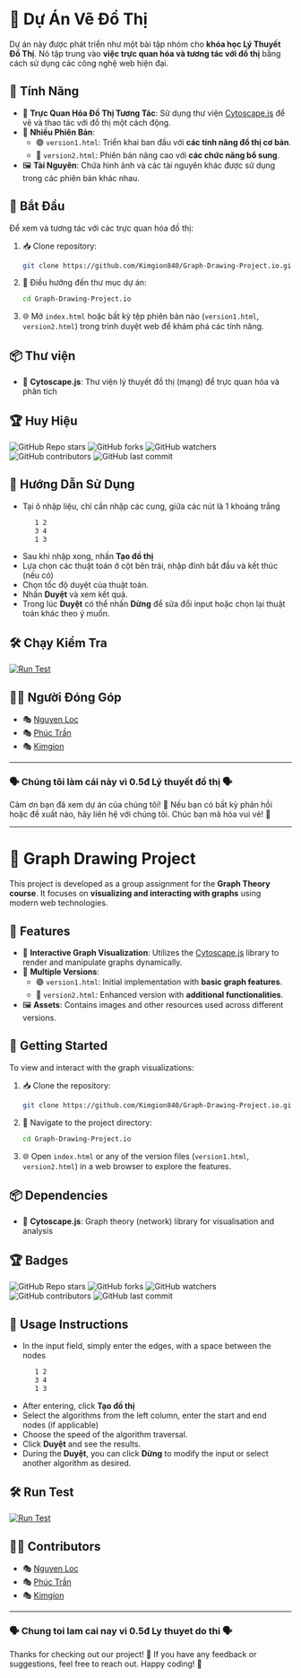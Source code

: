 # 🚀 Dự Án Vẽ Đồ Thị

Dự án này được phát triển như một bài tập nhóm cho **khóa học Lý Thuyết Đồ Thị**. Nó tập trung vào **việc trực quan hóa và tương tác với đồ thị** bằng cách sử dụng các công nghệ web hiện đại.

## 🌟 Tính Năng

- 🎨 **Trực Quan Hóa Đồ Thị Tương Tác**: Sử dụng thư viện [Cytoscape.js](https://js.cytoscape.org/) để vẽ và thao tác với đồ thị một cách động.
- 🔄 **Nhiều Phiên Bản**:
  - 🟢 `version1.html`: Triển khai ban đầu với **các tính năng đồ thị cơ bản**.
  - 🔵 `version2.html`: Phiên bản nâng cao với **các chức năng bổ sung**.
- 🖼️ **Tài Nguyên**: Chứa hình ảnh và các tài nguyên khác được sử dụng trong các phiên bản khác nhau.

## 🚀 Bắt Đầu

Để xem và tương tác với các trực quan hóa đồ thị:

1. 📥 Clone repository:
   ```bash
   git clone https://github.com/Kimgion840/Graph-Drawing-Project.io.git
   ```
2. 📂 Điều hướng đến thư mục dự án:
   ```bash
   cd Graph-Drawing-Project.io
   ```
3. 🌐 Mở `index.html` hoặc bất kỳ tệp phiên bản nào (`version1.html`, `version2.html`) trong trình duyệt web để khám phá các tính năng.

## 📦 Thư viện

- 🔗 **Cytoscape.js**: Thư viện lý thuyết đồ thị (mạng) để trực quan hóa và phân tích

## 🏆 Huy Hiệu

![GitHub Repo stars](https://img.shields.io/github/stars/Kimgion840/Graph-Drawing-Project.io?style=social)
![GitHub forks](https://img.shields.io/github/forks/Kimgion840/Graph-Drawing-Project.io?style=social)
![GitHub watchers](https://img.shields.io/github/watchers/Kimgion840/Graph-Drawing-Project.io?style=social)
![GitHub contributors](https://img.shields.io/github/contributors/Kimgion840/Graph-Drawing-Project.io)
![GitHub last commit](https://img.shields.io/github/last-commit/Kimgion840/Graph-Drawing-Project.io)

## 📖 Hướng Dẫn Sử Dụng

- Tại ô nhập liệu, chỉ cần nhập các cung, giữa các nút là 1 khoảng trắng
   ```bash
      1 2
      3 4
      1 3
   ```
- Sau khi nhập xong, nhấn **Tạo đồ thị**
- Lựa chọn các thuật toán ở cột bên trái, nhập đỉnh bắt đầu và kết thúc (nếu có)
- Chọn tốc độ duyệt của thuật toán.
- Nhấn **Duyệt** và xem kết quả.
- Trong lúc **Duyệt** có thể nhấn **Dừng** để sửa đổi input hoặc chọn lại thuật toán khác theo ý muốn.

## 🛠 Chạy Kiểm Tra

[![Run Test](https://img.shields.io/badge/Run%20Test-Live-blue?style=for-the-badge)](https://kimgion840.github.io/Graph-Drawing-Project.io/)


## 👨‍💻 Người Đóng Góp

- 🎭 [Nguyen Loc](https://github.com/lexipit3268)
- 🎭 [Phúc Trần](https://github.com/phuctran1501)
- 🎭 [Kimgion](https://github.com/Kimgion840)

---

### 🗣️ Chúng tôi làm cái này vì 0.5đ Lý thuyết đồ thị 🗣️

Cảm ơn bạn đã xem dự án của chúng tôi! 🎉 Nếu bạn có bất kỳ phản hồi hoặc đề xuất nào, hãy liên hệ với chúng tôi. Chúc bạn mã hóa vui vẻ! 🚀

---

# 🚀 Graph Drawing Project

This project is developed as a group assignment for the **Graph Theory course**. It focuses on **visualizing and interacting with graphs** using modern web technologies.

## 🌟 Features

- 🎨 **Interactive Graph Visualization**: Utilizes the [Cytoscape.js](https://js.cytoscape.org/) library to render and manipulate graphs dynamically.
- 🔄 **Multiple Versions**:
  - 🟢 `version1.html`: Initial implementation with **basic graph features**.
  - 🔵 `version2.html`: Enhanced version with **additional functionalities**.
- 🖼️ **Assets**: Contains images and other resources used across different versions.

## 🚀 Getting Started

To view and interact with the graph visualizations:

1. 📥 Clone the repository:
   ```bash
   git clone https://github.com/Kimgion840/Graph-Drawing-Project.io.git
   ```
2. 📂 Navigate to the project directory:
   ```bash
   cd Graph-Drawing-Project.io
   ```
3. 🌐 Open `index.html` or any of the version files (`version1.html`, `version2.html`) in a web browser to explore the features.

## 📦 Dependencies

- 🔗 **Cytoscape.js**: Graph theory (network) library for visualisation and analysis 

## 🏆 Badges

![GitHub Repo stars](https://img.shields.io/github/stars/Kimgion840/Graph-Drawing-Project.io?style=social)
![GitHub forks](https://img.shields.io/github/forks/Kimgion840/Graph-Drawing-Project.io?style=social)
![GitHub watchers](https://img.shields.io/github/watchers/Kimgion840/Graph-Drawing-Project.io?style=social)
![GitHub contributors](https://img.shields.io/github/contributors/Kimgion840/Graph-Drawing-Project.io)
![GitHub last commit](https://img.shields.io/github/last-commit/Kimgion840/Graph-Drawing-Project.io)

## 📖 Usage Instructions

- In the input field, simply enter the edges, with a space between the nodes
   ```bash
      1 2
      3 4
      1 3
   ```
- After entering, click **Tạo đồ thị**
- Select the algorithms from the left column, enter the start and end nodes (if applicable)
- Choose the speed of the algorithm traversal.
- Click **Duyệt** and see the results.
- During the **Duyệt**, you can click **Dừng** to modify the input or select another algorithm as desired.

## 🛠 Run Test

[![Run Test](https://img.shields.io/badge/Run%20Test-Live-blue?style=for-the-badge)](https://kimgion840.github.io/Graph-Drawing-Project.io/)

## 👨‍💻 Contributors

- 🎭 [Nguyen Loc](https://github.com/lexipit3268)
- 🎭 [Phúc Trần](https://github.com/phuctran1501)
- 🎭 [Kimgion](https://github.com/Kimgion840)

---

### 🗣️ Chung toi lam cai nay vi 0.5đ Ly thuyet do thi 🗣️

Thanks for checking out our project! 🎉 If you have any feedback or suggestions, feel free to reach out. Happy coding! 🚀



